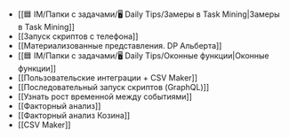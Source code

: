 - [[🟦 IM/Папки с задачами/🖥 Daily Tips/Замеры в Task Mining|Замеры в Task Mining]]
- [[Запуск скриптов с телефона]]
- [[Материализованные представления. DP Альберта]]
- [[🟦 IM/Папки с задачами/🖥 Daily Tips/Оконные функции|Оконные функции]]
- [[Пользовательские интеграции + CSV Maker]]
- [[Последовательный запуск скриптов (GraphQL)]]
- [[Узнать рост временной между событиями]]
- [[Факторный анализ]]
- [[Факторный анализ Козина]]
- [[CSV Maker]]
